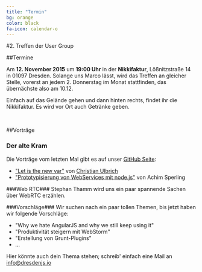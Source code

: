 ```yaml
---
title: "Termin"
bg: orange
color: black
fa-icon: calendar-o
---
```


#2. Treffen der User Group

##Termine

Am **12. November 2015** um **19:00 Uhr** in der **Nikkifaktur**, Lößnitzstraße 14 in 01097 Dresden. Solange uns Marco lässt, wird das Treffen an gleicher Stelle, vorerst an jedem 2. Donnerstag im Monat stattfinden, das übernächste also am 10.12.

Einfach auf das Gelände gehen und dann hinten rechts, findet ihr die Nikkifaktur. Es wird vor Ort auch Getränke geben.

&#160;

##Vorträge

### Der alte Kram ###
Die Vorträge vom letzten Mal gibt es auf unser <a href="https://github.com/dresdenjs/">GitHub Seite</a>:
* <a href="https://github.com/dresdenjs/let-is-the-new-var">"Let is the new var"</a> von <a href="mailto:christian@dresdenjs.io">Christian Ulbrich</a>
* <a href="https://github.com/dresdenjs/api-mock-using-nodejs">"Prototypisierung von WebServices mit node.js"</a> von Achim Sperling 

###Web RTC###
Stephan Thamm wird uns ein paar spannende Sachen über WebRTC erzählen.

###Vorschläge###
Wir suchen nach ein paar tollen Themen, bis jetzt haben wir folgende Vorschläge:
* "Why we hate AngularJS and why we still keep using it"
* "Produktivität steigern mit WebStorm"
* "Erstellung von Grunt-Plugins"
* ...

Hier könnte auch dein Thema stehen; schreib' einfach eine Mail an <info@dresdenjs.io>

